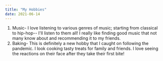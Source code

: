 ```yaml
---
title: "My Hobbies"
date: 2021-06-14
---
```


1. Music- I love listening to various genres of music; starting from classical to hip-hop-- I'll listen to them all!
I really like finding good music that not many know about and recommending it to my friends. 
2. Baking- This is definitely a new hobby that I caught on following the pandemic. I look cooking tasty treats for family and friends. 
I love seeing the reactions on their face after they take their first bite!
